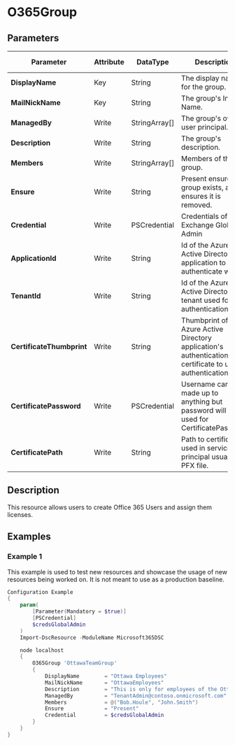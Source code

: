 ﻿# O365Group

## Parameters

| Parameter | Attribute | DataType | Description | Allowed Values |
| --- | --- | --- | --- | --- |
| **DisplayName** | Key | String | The display name for the group. ||
| **MailNickName** | Key | String | The group's Internal Name. ||
| **ManagedBy** | Write | StringArray[] | The group's owner user principal. ||
| **Description** | Write | String | The group's description. ||
| **Members** | Write | StringArray[] | Members of the group. ||
| **Ensure** | Write | String | Present ensures the group exists, absent ensures it is removed. |Present, Absent|
| **Credential** | Write | PSCredential | Credentials of the Exchange Global Admin ||
| **ApplicationId** | Write | String | Id of the Azure Active Directory application to authenticate with. ||
| **TenantId** | Write | String | Id of the Azure Active Directory tenant used for authentication. ||
| **CertificateThumbprint** | Write | String | Thumbprint of the Azure Active Directory application's authentication certificate to use for authentication. ||
| **CertificatePassword** | Write | PSCredential | Username can be made up to anything but password will be used for CertificatePassword ||
| **CertificatePath** | Write | String | Path to certificate used in service principal usually a PFX file. ||

## Description

This resource allows users to create Office 365 Users and assign them licenses.

## Examples

### Example 1

This example is used to test new resources and showcase the usage of new resources being worked on.
It is not meant to use as a production baseline.

```powershell
Configuration Example
{
    param(
        [Parameter(Mandatory = $true)]
        [PSCredential]
        $credsGlobalAdmin
    )
    Import-DscResource -ModuleName Microsoft365DSC

    node localhost
    {
        O365Group 'OttawaTeamGroup'
        {
            DisplayName        = "Ottawa Employees"
            MailNickName       = "OttawaEmployees"
            Description        = "This is only for employees of the Ottawa Office"
            ManagedBy          = "TenantAdmin@contoso.onmicrosoft.com"
            Members            = @("Bob.Houle", "John.Smith")
            Ensure             = "Present"
            Credential         = $credsGlobalAdmin
        }
    }
}
```

